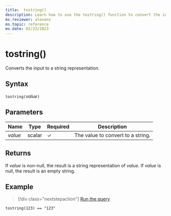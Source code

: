 ```yaml
---
title:  tostring()
description: Learn how to use the tostring() function to convert the input value to a string representation.
ms.reviewer: alexans
ms.topic: reference
ms.date: 02/23/2023
---
```

# tostring()

Converts the input to a string representation.

## Syntax

`tostring(`*value*`)`

## Parameters

|Name|Type|Required|Description|
|--|--|--|--|
| *value* | scalar | &check; | The value to convert to a string.|

## Returns

If *value* is non-null, the result is a string representation of *value*.
If *value* is null, the result is an empty string.

## Example

> [!div class="nextstepaction"]
> <a href="https://dataexplorer.azure.com/clusters/help/databases/Samples?query=H4sIAAAAAAAAAysoyswrUSjJLy4BMtI1DI2MNRVsbRWUgAwlAFmZlSocAAAA" target="_blank">Run the query</a>

```kusto
tostring(123) == "123"
```
